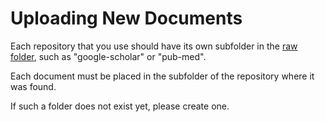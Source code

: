 # Uploading New Documents
Each repository that you use should have its own subfolder in the [raw folder](../../data/sources/raw), such as "google-scholar" or "pub-med". 

Each document must be placed in the subfolder of the repository where it was found. 

If such a folder does not exist yet, please create one.
